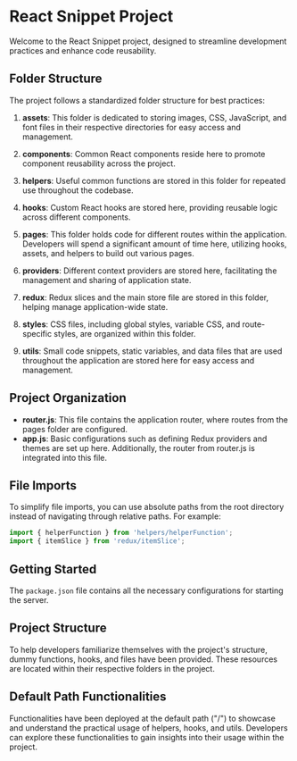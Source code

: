 # React Snippet Project

Welcome to the React Snippet project, designed to streamline development practices and enhance code reusability.

## Folder Structure

The project follows a standardized folder structure for best practices:

1. **assets**: This folder is dedicated to storing images, CSS, JavaScript, and font files in their respective directories for easy access and management.

2. **components**: Common React components reside here to promote component reusability across the project.
3. **helpers**: Useful common functions are stored in this folder for repeated use throughout the codebase.
4. **hooks**: Custom React hooks are stored here, providing reusable logic across different components.
5. **pages**: This folder holds code for different routes within the application. Developers will spend a significant amount of time here, utilizing hooks, assets, and helpers to build out various pages.
6. **providers**: Different context providers are stored here, facilitating the management and sharing of application state.
7. **redux**: Redux slices and the main store file are stored in this folder, helping manage application-wide state.
8. **styles**: CSS files, including global styles, variable CSS, and route-specific styles, are organized within this folder.
9. **utils**: Small code snippets, static variables, and data files that are used throughout the application are stored here for easy access and management.

## Project Organization

- **router.js**: This file contains the application router, where routes from the pages folder are configured.
- **app.js**: Basic configurations such as defining Redux providers and themes are set up here. Additionally, the router from router.js is integrated into this file.

## File Imports

To simplify file imports, you can use absolute paths from the root directory instead of navigating through relative paths. For example:

```javascript
import { helperFunction } from 'helpers/helperFunction';
import { itemSlice } from 'redux/itemSlice';
```

## Getting Started

The `package.json` file contains all the necessary configurations for starting the server.

## Project Structure

To help developers familiarize themselves with the project's structure, dummy functions, hooks, and files have been provided. These resources are located within their respective folders in the project.

## Default Path Functionalities

Functionalities have been deployed at the default path ("/") to showcase and understand the practical usage of helpers, hooks, and utils. Developers can explore these functionalities to gain insights into their usage within the project.
